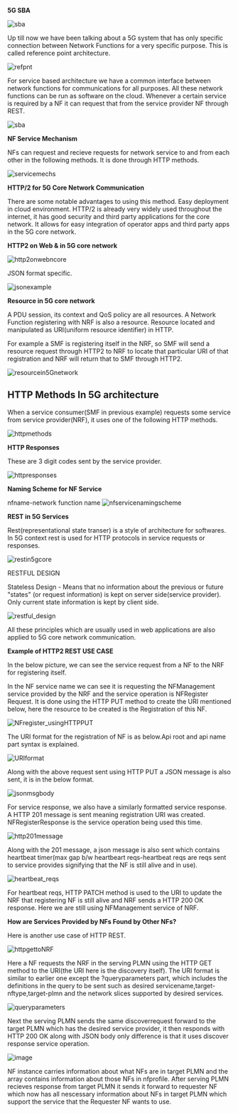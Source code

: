 **5G SBA**

![sba](https://github.com/user-attachments/assets/e4d380a5-bab9-4be0-9c7a-87079d38db53)

Up till now we have been talking about a 5G system that has only specific connection between Network Functions for a very specific purpose.
This is called reference point architecture.

![refpnt](https://github.com/user-attachments/assets/0dd7636f-029d-4b11-bd8a-e9f00f9e0328)

For service based architecture we have a common interface between network functions for communications for all purposes.
All these network functions can be run as software on the cloud.
Whenever a certain service is required by a NF it can request that from the service provider NF through REST.

![sba](https://github.com/user-attachments/assets/6a9673d7-808e-4435-beb6-3c1925ada31a)

**NF Service Mechanism**

NFs can request and recieve requests for network service to and from each other in the following methods. It is done through HTTP methods.

![servicemechs](https://github.com/user-attachments/assets/699542da-5963-4f42-9949-9c71c0a89cdd)

**HTTP/2 for 5G Core Network Communication**

There are some notable advantages to using this method.
Easy deployment in cloud environment.
HTTP/2 is already very widely used throughout the internet, it has good security and third party applications for the core network.
It allows for easy integration of operator apps and third party apps in the 5G core network.

**HTTP2 on Web & in 5G core network**

![http2onwebncore](https://github.com/user-attachments/assets/bf7550c8-5130-497d-8efa-044466dcb2f2)

JSON format specific.

![jsonexample](https://github.com/user-attachments/assets/57a47462-11ab-4a47-901d-f961ae953093)

**Resource in 5G core network**

A PDU session, its context and QoS policy are all resources.
A Network Function registering with NRF is also a resource.
Resource located and manipulated as URI(uniform resource identifier) in HTTP.

For example a SMF is registering itself in the NRF, so SMF will send a resource request through HTTP2 to NRF to locate that particular URI of that registration and NRF will return that to SMF through HTTP2.

![resourcein5Gnetwork](https://github.com/user-attachments/assets/053181e1-f7bf-4ecd-bd37-63aa6005b7b7)

## HTTP Methods In 5G architecture

When a service consumer(SMF in previous example) requests some service from service provider(NRF), it uses one of the following HTTP methods.

![httpmethods](https://github.com/user-attachments/assets/bcb6234f-2c78-4d77-9b51-8ab162d3a22d)

**HTTP Responses**

These are 3 digit codes sent by the service provider.

![httpresponses](https://github.com/user-attachments/assets/f80ac3ab-f152-40a6-b0c3-c6e7fe985f84)

**Naming Scheme for NF Service**

nfname-network function name
![nfservicenamingscheme](https://github.com/user-attachments/assets/f1ae615e-b210-4623-9f0d-ff02b3f2cb2a)

**REST in 5G Services**

Rest(representational state transer) is a style of architecture for softwares. In 5G context rest is used for HTTP protocols in service requests or responses.

![restin5gcore](https://github.com/user-attachments/assets/0600c528-c792-4d11-a4fe-62810d003e8f)

RESTFUL DESIGN

Stateless Design - Means that no information about the previous or future "states" (or request information) is kept on server side(service provider). Only current state information is kept by client side.  

![restful_design](https://github.com/user-attachments/assets/44963426-cb00-4772-9859-d41c3191c3ce)

All these principles which are usually used in web applications are also applied to 5G core network communication.

**Example of HTTP2 REST USE CASE**

In the below picture, we can see the service request from a NF to the NRF for registering itself.

In the NF service name we can see it is requesting the NFManagement service provided by the NRF and the service operation is NFRegister Request.
It is done using the HTTP PUT method to create the URI mentioned below, here the resource to be created is the Registration of this NF.

![NFregister_usingHTTPPUT](https://github.com/user-attachments/assets/3e4dc12f-8cac-4011-95c4-fd0cbe86307e)

The URI format for the registration of NF is as below.Api root and api name part syntax is explained.

![URIformat](https://github.com/user-attachments/assets/4caaf199-5e9c-4545-b50e-cd7a4f91e342)

Along with the above request sent using HTTP PUT a JSON message is also sent, it is in the below format.

![jsonmsgbody](https://github.com/user-attachments/assets/6d8fcebb-bc81-451e-8bb4-787cb5b42f38)

For service response, we also have a similarly formatted service response.
A HTTP 201 message is sent meaning registration URI was created.
NFRegisterResponse is the service operation being used this time.

![http201message](https://github.com/user-attachments/assets/550eeb0e-efde-4eb7-a408-a650ce899b16)

Along with the 201 message, a json message is also sent which contains heartbeat timer(max gap b/w heartbeart reqs-heartbeat reqs are reqs sent to service provides signifying that the NF is still alive and in use).

![heartbeat_reqs](https://github.com/user-attachments/assets/73425562-bb43-4a58-a905-daebb2d9a07b)

For heartbeat reqs, HTTP PATCH method is used to the URI to update the NRF that registering NF is still alive and NRF sends a HTTP 200 OK response.
Here we are still using NFManagement service of NRF.

**How are Services Provided by NFs Found by Other NFs?**

Here is another use case of HTTP REST.

![httpgettoNRF](https://github.com/user-attachments/assets/b25199de-8211-4e42-ac43-539ac1cf4db5)

Here a NF requests the NRF in the serving PLMN using the HTTP GET method to the URI(the URI here is the discovery itself).
The URI format is similar to earlier one except the ?queryparameters part, which includes the definitions in the query to be sent such as desired servicename,target-nftype,target-plmn and the network slices supported by desired services.

![queryparameters](https://github.com/user-attachments/assets/ebb59d47-5684-4967-b05c-98f95124f0f4)

Next the serving PLMN sends the same discoverrequest forward to the target PLMN which has the desired service provider, it then responds with HTTP 200 OK along with JSON body only difference is that it uses discover response service operation.

![image](https://github.com/user-attachments/assets/dc128026-548e-47dc-af1d-aa5ae5784f69)

NF instance carries information about what NFs are in target PLMN and the array contains information about those NFs in nfprofile.
After serving PLMN recieves response from target PLMN it sends it forward to requester NF which now has all nescessary information about NFs in target PLMN which support the service that the Requester NF wants to use.








